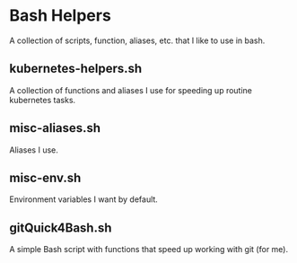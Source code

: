 # Bash Helpers
A collection of scripts, function, aliases, etc. that I like to use in bash.


## kubernetes-helpers.sh
A collection of functions and aliases I use for speeding up routine kubernetes tasks.

## misc-aliases.sh
Aliases I use.

## misc-env.sh
Environment variables I want by default.

## gitQuick4Bash.sh
A simple Bash script with functions that speed up working with git (for me).
